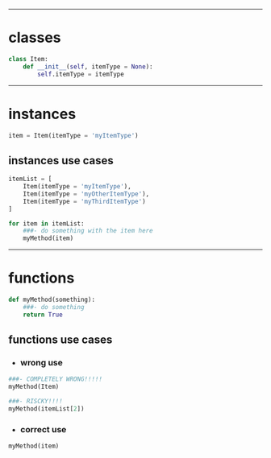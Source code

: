 ___
# classes
```python
class Item:
    def __init__(self, itemType = None):
        self.itemType = itemType
```
___
# instances
```python
item = Item(itemType = 'myItemType')
```

## instances use cases
```python
itemList = [
    Item(itemType = 'myItemType'),
    Item(itemType = 'myOtherItemType'),
    Item(itemType = 'myThirdItemType')
]

for item in itemList:
    ###- do something with the item here
    myMethod(item)
```
___
# functions
```python
def myMethod(something):
    ###- do something
    return True
```

## functions use cases
- ### wrong use
```python
###- COMPLETELY WRONG!!!!!
myMethod(Item)

###- RISCKY!!!!
myMethod(itemList[2])
```
- ### correct use
```python
myMethod(item)
```


